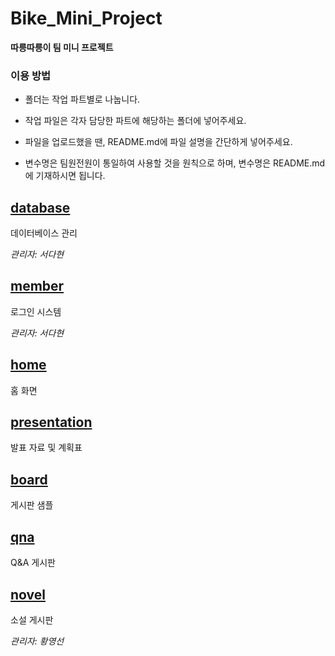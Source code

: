 # Bike_Mini_Project
**따릉따릉이 팀 미니 프로젝트**

### 이용 방법
- 폴더는 작업 파트별로 나눕니다.

- 작업 파일은 각자 담당한 파트에 해당하는 폴더에 넣어주세요.

- 파일을 업로드했을 땐, README.md에 파일 설명을 간단하게 넣어주세요.

- 변수명은 팀원전원이 통일하여 사용할 것을 원칙으로 하며, 변수명은 README.md에 기재하시면 됩니다.

## [database](database)
데이터베이스 관리

*관리자: 서다현*

## [member](member)
로그인 시스템

*관리자: 서다현*

## [home](https://github.com/DahyeonS/Bike_Mini_Project/blob/main/home)
홈 화면

## [presentation](https://github.com/DahyeonS/Bike_Mini_Project/tree/main/presentation)
발표 자료 및 계획표

## [board](board)
게시판 샘플

## [qna](qna)
Q&A 게시판

## [novel](novel)
소설 게시판

*관리자: 황영선*
